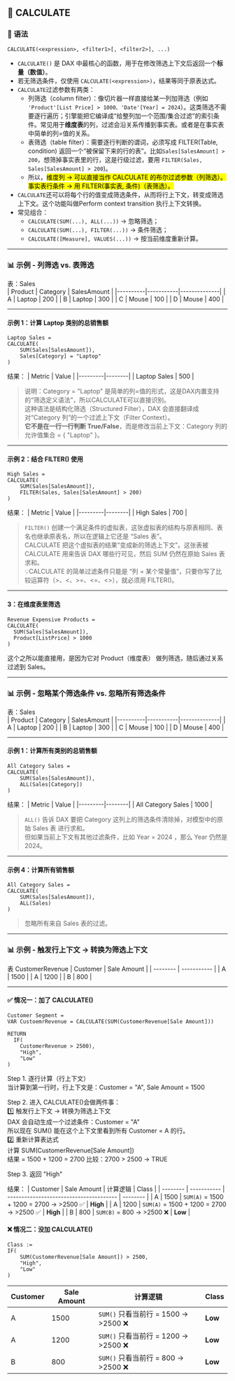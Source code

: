 ## 🧩 CALCULATE
### 📘 语法
```DAX
CALCULATE(<expression>, <filter1>[, <filter2>], ...)
```
- `CALCULATE()` 是 DAX 中最核心的函数，用于在修改筛选上下文后返回一个**标量（数值）**。 
- 若无筛选条件，仅使用 `CALCULATE(<expression>)`，结果等同于原表达式。
- `CALCULATE`过滤参数有两类：
  - 列筛选（column filter）：像切片器一样直接给某一列加筛选（例如 `'Product'[List Price] > 1000、'Date'[Year] = 2024`）。这类筛选不需要逐行遍历；引擎能把它编译成“给整列加一个范围/集合过滤”的索引条件。常见用于**维度表**的列，过滤会沿关系传播到事实表。或者是在事实表中简单的列=值的关系。  
  - 表筛选（table filter）：需要逐行判断的谓词，必须写成 FILTER(Table, condition) 返回一个“被保留下来的行的表”。比如`Sales[SalesAmount] > 200`，想筛掉事实表里的行，这是行级过滤，要用 `FILTER(Sales, Sales[SalesAmount] > 200`)。
  - 所以，<mark>维度列 → 可以直接当作 CALCULATE 的布尔过滤参数（列筛选）。事实表行条件 → 用 FILTER(事实表, 条件)（表筛选）。<mark>
- `CALCULATE`还可以将每个行的值变成筛选条件，从而将行上下文，转变成筛选上下文。这个功能叫做Perform context transition 执行上下文转换。  
- 常见组合：
  - `CALCULATE(SUM(...), ALL(...))` → 忽略筛选；
  - `CALCULATE(SUM(...), FILTER(...))` → 条件筛选；
  - `CALCULATE([Measure], VALUES(...))` → 按当前维度重新计算。

---

### 📊 示例 - 列筛选 vs. 表筛选
表：Sales  
| Product | Category | SalesAmount |
|----------|-----------|--------------|
| A | Laptop | 200 |
| B | Laptop | 300 |
| C | Mouse | 100 |
| D | Mouse | 400 |

---

#### 示例 1：计算 Laptop 类别的总销售额
```DAX
Laptop Sales =
CALCULATE(
    SUM(Sales[SalesAmount]),
    Sales[Category] = "Laptop"
)
```

结果：
| Metric | Value |
|---------|--------|
| Laptop Sales | 500 |

> 说明：Category = "Laptop" 是简单的列=值的形式，这是DAX内置支持的“筛选定义语法”，所以CALCULATE可以直接识别。  
> 这种语法是结构化筛选（Structured Filter），DAX 会直接翻译成对“Category 列”的一个过滤上下文（Filter Context）。  
> **它不是在一行一行判断 True/False**，而是修改当前上下文：Category 列的允许值集合 = { "Laptop" }。 

---
#### 示例 2：结合 FILTER() 使用
```DAX
High Sales =
CALCULATE(
    SUM(Sales[SalesAmount]),
    FILTER(Sales, Sales[SalesAmount] > 200)
)
```

结果：
| Metric | Value |
|---------|--------|
| High Sales | 700 |

> `FILTER()` 创建一个满足条件的虚拟表，这张虚拟表的结构与原表相同、表名也继承原表名，所以在逻辑上它还是 “Sales 表”。  
> CALCULATE 把这个虚拟表的结果“变成新的筛选上下文”。这张表被 CALCULATE 用来告诉 DAX 哪些行可见，然后 SUM 仍然在原始 Sales 表求和。  
> 💡CALCULATE 的简单过滤条件只能是 “列 = 某个常量值”，只要你写了比较运算符（>、<、>=、<=、<>），就必须用 FILTER()。  
---

#### 3：在维度表里筛选
```DAX
Revenue Expensive Products =
CALCULATE(
  SUM(Sales[SalesAmount]),
  Product[ListPrice] > 1000
)
```
这个之所以能直接用，是因为它对 Product（维度表） 做列筛选，随后通过关系过滤到 Sales。

----

### 📊 示例 - 忽略某个筛选条件 vs. 忽略所有筛选条件
表：Sales  
| Product | Category | SalesAmount |
|----------|-----------|--------------|
| A | Laptop | 200 |
| B | Laptop | 300 |
| C | Mouse | 100 |
| D | Mouse | 400 |

---
#### 示例 1：计算所有类别的总销售额
```DAX
All Category Sales =
CALCULATE(
    SUM(Sales[SalesAmount]),
    ALL(Sales[Category])
)
```

结果：
| Metric | Value |
|---------|--------|
| All Category Sales | 1000 |

> `ALL()` 告诉 DAX 要把 Category 这列上的筛选条件清除掉，对模型中的原始 Sales 表 进行求和。  
> 但如果当前上下文有其他过滤条件，比如 Year = 2024 ，那么 Year 仍然是 2024。
---

#### 示例 4：计算所有销售额
```DAX
All Category Sales =
CALCULATE(
    SUM(Sales[SalesAmount]),
    ALL(Sales)
)
```
> 忽略所有来自 Sales 表的过滤。

---

### 📊 示例 - 触发行上下文 → 转换为筛选上下文
表 CustomerRevenue
| Customer | Sale Amount |
| -------- | ----------- |
| A        | 1500        |
| A        | 1200        |
| B        | 800         |

---

#### ✅ 情况一：加了 CALCULATE()
```DAX
Customer Segment = 
VAR CustoemrRevenue = CALCULATE(SUM(CustomerRevenue[Sale Amount]))

RETURN
  IF(
    CustomerRevenue > 2500),
    "High",
    "Low"
)
```
Step 1. 逐行计算（行上下文）  
当计算到第一行时，行上下文是：Customer = "A", Sale Amount = 1500  

Step 2. 进入 CALCULATE()会做两件事：   
1️⃣ 触发行上下文 → 转换为筛选上下文  
DAX 会自动生成一个过滤条件：Customer = "A"  
所以现在 SUM() 能在这个上下文里看到所有 Customer = A 的行。  
2️⃣ 重新计算表达式  
计算 SUM(CustomerRevenue[Sale Amount])  
结果 = 1500 + 1200 = 2700 比较：2700 > 2500 → TRUE  

Step 3. 返回 "High"  

结果：
| Customer | Sale Amount | 计算逻辑                                    | Class    |
| -------- | ----------- | --------------------------------------- | -------- |
| A        | 1500        | `SUM(A)` = 1500 + 1200 = 2700 → >2500 ✅ | **High** |
| A        | 1200        | `SUM(A)` = 1500 + 1200 = 2700 → >2500 ✅ | **High** |
| B        | 800         | `SUM(B)` = 800 → >2500 ❌                | **Low**  |

#### ❌ 情况二：没加 CALCULATE()
```DAX
Class :=
IF(
    SUM(CustomerRevenue[Sale Amount]) > 2500,
    "High",
    "Low"
)

```
| Customer | Sale Amount | 计算逻辑                           | Class   |
| -------- | ----------- | ------------------------------ | ------- |
| A        | 1500        | `SUM()` 只看当前行 = 1500 → >2500 ❌ | **Low** |
| A        | 1200        | `SUM()` 只看当前行 = 1200 → >2500 ❌ | **Low** |
| B        | 800         | `SUM()` 只看当前行 = 800 → >2500 ❌  | **Low** |






